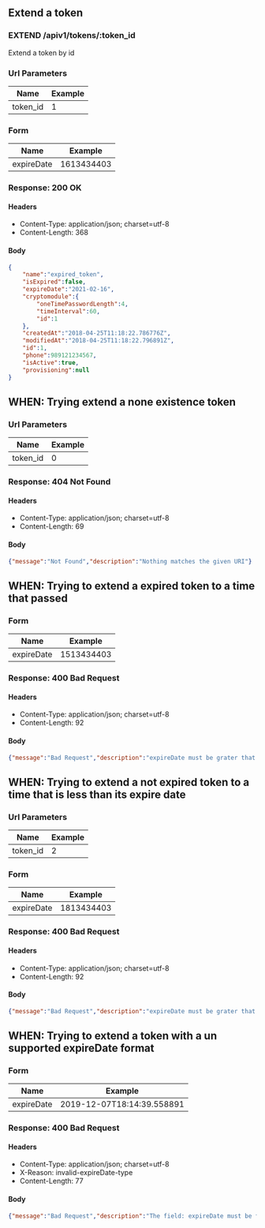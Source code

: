 ## Extend a token

### EXTEND /apiv1/tokens/:token_id

Extend a token by id

### Url Parameters

Name | Example
--- | ---
token_id | 1

### Form

Name | Example
--- | ---
expireDate | 1613434403

### Response: 200 OK

#### Headers

* Content-Type: application/json; charset=utf-8
* Content-Length: 368

#### Body

```json
{
    "name":"expired_token",
    "isExpired":false,
    "expireDate":"2021-02-16",
    "cryptomodule":{
        "oneTimePasswordLength":4,
        "timeInterval":60,
        "id":1
    },
    "createdAt":"2018-04-25T11:18:22.786776Z",
    "modifiedAt":"2018-04-25T11:18:22.796891Z",
    "id":1,
    "phone":989121234567,
    "isActive":true,
    "provisioning":null
}
```

## WHEN: Trying extend a none existence token

### Url Parameters

Name | Example
--- | ---
token_id | 0

### Response: 404 Not Found

#### Headers

* Content-Type: application/json; charset=utf-8
* Content-Length: 69

#### Body

```json
{"message":"Not Found","description":"Nothing matches the given URI"}
```

## WHEN: Trying to extend a expired token to a time that passed

### Form

Name | Example
--- | ---
expireDate | 1513434403

### Response: 400 Bad Request

#### Headers

* Content-Type: application/json; charset=utf-8
* Content-Length: 92

#### Body

```json
{"message":"Bad Request","description":"expireDate must be grater that current expireDate."}
```

## WHEN: Trying to extend a not expired token to a time that is less than its expire date

### Url Parameters

Name | Example
--- | ---
token_id | 2

### Form

Name | Example
--- | ---
expireDate | 1813434403

### Response: 400 Bad Request

#### Headers

* Content-Type: application/json; charset=utf-8
* Content-Length: 92

#### Body

```json
{"message":"Bad Request","description":"expireDate must be grater that current expireDate."}
```

## WHEN: Trying to extend a token with a un supported expireDate format

### Form

Name | Example
--- | ---
expireDate | 2019-12-07T18:14:39.558891

### Response: 400 Bad Request

#### Headers

* Content-Type: application/json; charset=utf-8
* X-Reason: invalid-expireDate-type
* Content-Length: 77

#### Body

```json
{"message":"Bad Request","description":"The field: expireDate must be float"}
```


